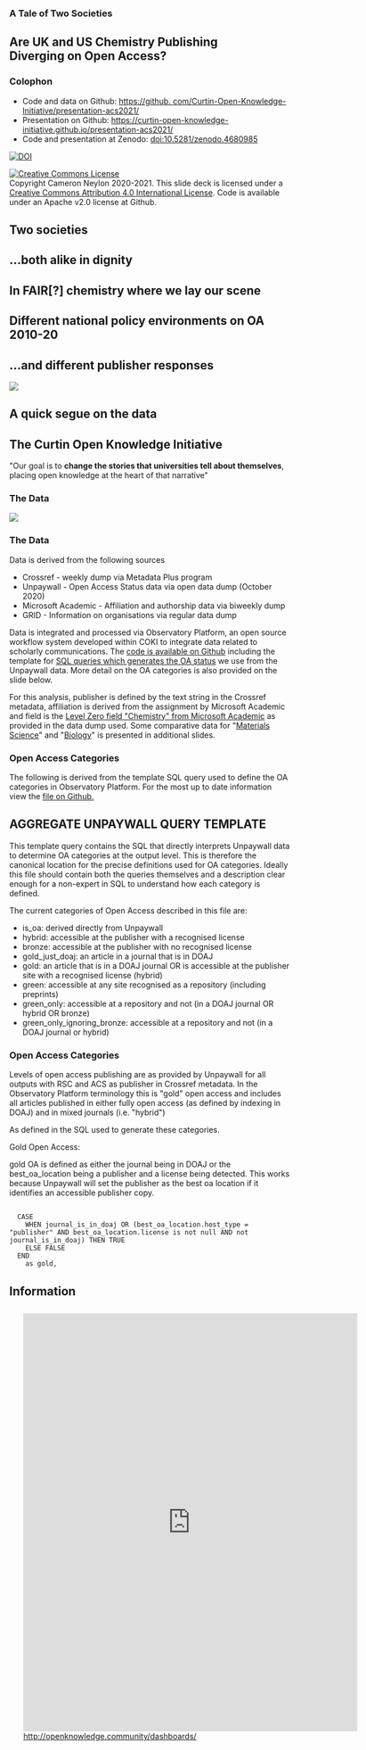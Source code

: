 <!doctype html>
<html lang="en">
<head>
    <meta charset="utf-8">
    <title>A Tale of Two Societies</title>
    <link rel="stylesheet" href="dist/reveal.css">
    <link rel="stylesheet" href="dist/theme/coki.css">
</head>
<body>

<div class="reveal">
    <div class="slides">
        <section>
            <section class="titleslide" data-background="static_assets/background-title.png">
                <div vertical-align="middle">
                    <h1>A Tale of Two Societies</h1>
                    <h2>Are UK and US Chemistry Publishing <br>Diverging on Open Access?</h2>
                </div>
            </section>
            <section class="twocolumn" data-background="static_assets/background-general.png">
                <div class="leftside">
                    <h1>Colophon</h1>
                </div>
                <div class="rightside">
                    <ul>
                        <li>Code and data on Github: <a href="https://github.
com/Curtin-Open-Knowledge-Initiative/presentation-acs2021/">https://github.
com/Curtin-Open-Knowledge-Initiative/presentation-acs2021/</a></li>
                        <li>Presentation on Github: <a href="https://curtin-open-knowledge-initiative.github.
io/presentation-acs2021/">https://curtin-open-knowledge-initiative.github.io/presentation-acs2021/</a></li>
                        <li>Code and presentation at Zenodo: <a href="https://doi.org/10.5281/zenodo.4680985">doi:10.5281/zenodo.4680985</a></li>
                    </ul>
                    <p><a href="https://doi.org/10.5281/zenodo.4680986"><img src="https://zenodo.org/badge/DOI/10.5281/zenodo.4680986.svg" alt="DOI"></a></p>
                    <p>
                    <a rel="license" href="http://creativecommons.org/licenses/by/4.0/">
                        <img alt="Creative Commons License" style="border-width:0" src="https://i.creativecommons.org/l/by/4.0/88x31.png" /></a>
                        <br />
                        Copyright Cameron Neylon 2020-2021. This slide deck is licensed under a 
                    <a rel="license" href="http://creativecommons.org/licenses/by/4.0/">Creative Commons Attribution 4.0 International License</a>.
                    Code is available under an Apache v2.0 license at Github. 
                    </p>
                </div>
            </section>
        </section>
        <section class="sectiondivider" data-background="static_assets/background-section.png">
            <h1>Two societies</h1>
            <h2>...both alike in dignity</h2>
        </section>
        <section class="bigblacktext" data-background="static_assets/background-general.png">
            <h1>In FAIR[?] chemistry where we lay our scene</h1>
        </section>
        <section class="bigblacktext" data-background="static_assets/background-general.png">
            <h1>Different national policy environments on OA 2010-20</h1>
        </section>
        <section class="bigblacktext" data-background="static_assets/background-general.png">
            <h1>...and different publisher responses</h1>
        </section>
        <section class="bigblacktext" data-background="static_assets/background-general.png">
            <img src="static_assets/timeline.png">
        </section>
        <section class="sectiondivider" data-background="static_assets/background-section.png">
            <h1>A quick segue on the data</h1>
            <h2>The Curtin Open Knowledge Initiative</h2>
        </section>
        <section class="pullquoteorange" data-background="static_assets/background-title.png">
            <p>
                "Our goal is to <strong>change the stories that universities tell about themselves</strong>,
                placing open knowledge at the heart of that narrative"
            </p>
        </section>
        <section>
            <section class="twocolumn" data-background="static_assets/background-general.png">
                <div class="leftside">
                    <h1>The Data</h1>
                </div>
                <div class="rightside">
                    <img src="static_assets/data.png">
                </div>
            </section>
            <section class="twocolumn" data-background="static_assets/background-general.png">
                <div class="leftside">
                    <h1>The Data</h1>
                </div>
                <div class="rightside">
                    <p>Data is derived from the following sources</p>
                    <ul>
                        <li>Crossref - weekly dump via Metadata Plus program</li>
                        <li>Unpaywall - Open Access Status data via open data dump (October 2020)</li>
                        <li>Microsoft Academic - Affiliation and authorship data via biweekly dump</li>
                        <li>GRID - Information on organisations via regular data dump</li>
                    </ul>
                    <p>Data is integrated and processed via Observatory Platform, an open source workflow system
                    developed within COKI to integrate data related to scholarly communications. The
                        <a href="https://github.com/The-Academic-Observatory/observatory-platform">code is
                    available on Github</a> including the template for
                        <a href="https://github.com/The-Academic-Observatory/observatory-platform/blob/develop/observatory-dags/observatory/dags/database/sql/aggregate_unpaywall.sql.jinja2">
                            SQL queries which generates the OA
                            status</a> we use from the Unpaywall data. More detail on the OA categories is also
                    provided on the slide below.</p>
                    <p>For this analysis, publisher is defined by the text string in the Crossref metadata,
                    affiliation is derived from the assignment by Microsoft Academic and field is the
                        <a href="https://academic.microsoft.com/topics/185592680">Level Zero
                            field "Chemistry" from Microsoft Academic</a> as provided in the data dump used. Some
                    comparative data for "<a href="https://academic.microsoft.com/topics/192562407">Materials
                            Science</a>" and "<a href="https://academic.microsoft.com/topics/86803240">Biology</a>"
                        is presented in additional slides.</p>
                </div>
            </section>
            <section class="twocolumn" data-background="static_assets/background-general.png">
                <div class="leftside">
                    <h1>Open Access Categories</h1>
                </div>
                <div class="rightside">
                    <p>The following is derived from the template SQL query used to define the OA categories in
                    Observatory Platform. For the most up to date information view the
                        <a href="https://github.com/The-Academic-Observatory/observatory-platform/blob/develop/observatory-dags/observatory/dags/database/sql/aggregate_unpaywall.sql.jinja2">
                            file on Github.</a></p>
                    <h2>AGGREGATE UNPAYWALL QUERY TEMPLATE</h2>
                    <p>This template query contains the SQL that directly interprets Unpaywall
                    data to determine OA categories at the output level. This is therefore
                    the canonical location for the precise definitions used for OA categories.
                    Ideally this file should contain both the queries themselves and
                    a description clear enough for a non-expert in SQL to understand how each
                    category is defined.</p>
                    <p>The current categories of Open Access described in this file are:</p>
                    <ul>
                        <li>is_oa: derived directly from Unpaywall</li>
                        <li>hybrid: accessible at the publisher with a recognised license</li>
                        <li>bronze: accessible at the publisher with no recognised license</li>
                        <li>gold_just_doaj: an article in a journal that is in DOAJ</li>
                        <li>gold: an article that is in a DOAJ journal OR is accessible at the publisher site with a 
                        recognised license (hybrid)</li>
                        <li>green: accessible at any site recognised as a repository (including preprints)</li>
                        <li>green_only: accessible at a repository and not (in a DOAJ journal OR hybrid OR bronze)</li>
                        <li>green_only_ignoring_bronze: accessible at a repository and not (in a DOAJ journal or 
                        hybrid)</li>
                    </ul>
                </div>
            </section>
            <section class="twocolumn" data-background="static_assets/background-general.png">
                <div class="leftside">
                    <h1>Open Access Categories</h1>
                </div>
                <div class="rightside">
                    <p>Levels of open access publishing are as provided by Unpaywall for all outputs with RSC and 
ACS as publisher in Crossref metadata. In the Observatory Platform terminology this is "gold" open access and includes
all articles published in either fully open access (as defined by indexing in DOAJ) and in mixed journals (i.e. 
"hybrid")</p>
                    <p>As defined in the SQL used to generate these categories.</p> 
                    <p>Gold Open Access:</p>
                    <p>gold OA is defined as either the journal being in DOAJ or the best_oa_location being a 
publisher and a license being detected. This works because Unpaywall will set the publisher as the best oa location if
it identifies an accessible publisher copy.</p>
                    <pre><code>
  CASE
    WHEN journal_is_in_doaj OR (best_oa_location.host_type = "publisher" AND best_oa_location.license is not null AND not journal_is_in_doaj) THEN TRUE
    ELSE FALSE
  END
    as gold,</code></pre>
                </div>
            </section>
        </section>
        <section class="twocolumn" data-background="static_assets/background-general.png">
            <div class="leftside">
                <h1>Information</h1>
            </div>
            <div class="rightside">
                <div style="padding-top:2%;padding-left:5%;height:90%">
                    <iframe width="600" height="750" src="https://datastudio.google.
com/embed/reporting/0b057fb6-5e07-4643-92b5-6a25138fce6d/page/Bq6OB" frameborder="0" style="border:0" allowfullscreen></iframe>
                    <a href="http://openknowledge.community/dashboards/">http://openknowledge.community/dashboards/</a>
                </div>
            </div>
        </section>
        <section class="sectiondivider" data-background="static_assets/background-section.png">
            <h1>What about publishers?</h1>
            <h2>What can we tell about policy<br> and culture change?</h2>
        </section>
        <section class="twocolumn" data-background="static_assets/background-general.png">
                <div class="leftside">
                    <h1>Publisher choice in UK</h1>
                </div>
                <div class="rightside">
                    <iframe data-src="precipy/gbr_overtime.html"></iframe>
                </div>
        </section>
        <section class="twocolumn" 
                 data-background="static_assets/background-general.png"
                 data-transition="fade-in slide-out">
            <div class="leftside">
                <h1>Publisher choice in UK</h1>
            </div>
            <div class="rightside">
                <iframe data-src="precipy/gbr_overtime_arrows.html"></iframe>
            </div>
        </section>
        <section class="twocolumn" data-background="static_assets/background-general.png">
            <div class="leftside">
                <h1>Publisher choice by country</h1>
            </div>
            <div class="rightside">
                <iframe data-src="precipy/gbrusa_overtime.html"></iframe>
            </div>
        </section>
        <section class="twocolumn" data-background="static_assets/background-general.png">
                <div class="leftside">
                    <h1>Different patterns with OA publishing levels?</h1>
                </div>
                <div class="rightside">
                    <iframe data-src="precipy/gbrusa_pc_gold_overtime.html"></iframe>
                </div>
        </section>
        <section class="twocolumn" data-background="static_assets/background-general.png">
            <div class="leftside">
                <h1>Publisher percent of Chemistry by institution</h1>
            </div>
            <div class="rightside">
                <iframe data-src="precipy/institutions_scatter_pc_chemistry.html"></iframe>
            </div>
        </section>
        <section class="twocolumn" data-background="static_assets/background-general.png">
            <div class="leftside">
                <h1>Publisher percent of OA publishing in chemistry by institution</h1>
            </div>
            <div class="rightside">
                <iframe data-src="precipy/institutions_scatter_pc_gold_chemistry.html"></iframe>
            </div>
        </section>
        <section class="twocolumn" data-background="static_assets/background-general.png">
            <div class="leftside">
                <h1>Parallel effects at the country level</h1>
            </div>
            <div class="rightside">
                <iframe data-src="precipy/countries_overtime.html"></iframe>
            </div>
        </section>
        <section class="sectiondivider" data-background="static_assets/background-section.png">
            <h1>Conclusions</h1>
        </section>
        <section class="twocolumn" data-background="static_assets/background-general.png">
            <div class="leftside">
                <h1>Conclusions</h1>
            </div>
            <div class="rightside">
                <ul>
                    <li>
                        <p>There are significant shifts in national patterns that can be associated with changes 
                        in funder policy and with the offerings of RSC and ACS</p>
                    </li>
                    <li>
                        <p>RSC took a significant lead in early open access provision for chemistry, particularly 
                        in the UK but has fallen back</p>
                    </li>
                    <li>
                        <p>National averages don’t tell the full picture. Specific institutions show very different 
                        and quite specific patterns. There are differential policy effects</p>
                    </li>
                    <li>
                        <p>Recent changes are strongly driven by read and publish agreements with substantial
                        shifts in publisher choice corresponding to introduction of deals.</p>
                    </li>
                    <li>
                        <p>There is evidence of concentration of publishing in chemistry with two large 
                        publishers taking up an increasing percentage. Should we be concerned about diversity?</p>
                    </li>
                </ul>
            </div>
        </section>
        <section class="bigblacktext" data-background="static_assets/background-general.png">
            <h1>Chemistry has been following, not leading...</h1>
        </section>
        <section class="twocolumn" data-background="static_assets/background-general.png">
            <div class="leftside">
                <h1>Conclusions</h1>
            </div>
            <div class="rightside">
                <iframe data-src="precipy/institutions_chemistry_lag.html"></iframe>
            </div>
        </section>
        <section class="bigblacktext" data-background="static_assets/background-general.png">
            <h1>...but maybe that is starting to change</h1>
        </section>
        <section class="twocolumn" data-background="static_assets/background-general.png">
            <div class="leftside">
                <h1>COKI Team</h1>
            </div>
            <div class="rightside">
                <div style="width:45%;float:left">
                    <p><strong>Centre for Culture and Technology</strong></p>
                    <ul>
                        <li>Cameron Neylon</li>
                        <li>Lucy Montgomery</li>
                        <li>Katie Wilson</li>
                        <li>Chun-Kai (Karl) Huang</li>
                        <li>Chloe-Brookes Kenworthy</li>
                        <li>Tim Winkler</li>
                    </ul>
                    <p><strong>Funding from</strong></p>
                    <ul>
                        <li>Research Office at Curtin</li>
                        <li>Faculty of Humanities</li>
                        <li>School of Media, Creative Arts and Social Enquiry</li>
                        <li>Andrew W. Mellon Foundation</li>
                        <li>Arcadia</li>
                    </ul>
                </div>
                <div style="width:45%;float:right">
                    <p><strong>Curtin Institute for Computation</strong></p>
                    <ul>
                        <li>Richard Hosking</li>
                        <li>Rebecca Handcock</li>
                        <li>Aniek Roelofs</li>
                        <li>Jamie Diprose</li>
                        <li>Tuan Chien</li>
                    </ul>
                    <p><strong>Educopia Foundation</strong></p>
                    <ul>
                        <li>Katherine Skinner</li>
                        <li>Rebecca Meyerson</li>
                    </ul>
                </div>
            </div>
        </section>
        <section class="sectiondivider" data-background="static_assets/background-section.png">
            <h1> </h1>
            <h2>@COKIProject - @cameronneylon</h2>
            <h2>http://openknowledge.community
                <ul>
                    <li>Subscribe to the COKI Newsletter</li>
                    <li>View the public dashboards</li>
                </ul>
            </h2>
        </section>
        <section class="sectiondivider" data-background="static_assets/background-section.png">
            <h1>Notes and further information</h1>
        </section>
        <section class="twocolumn" data-background="static_assets/background-general.png">
            <div class="leftside">
                <h1>Notes</h1>
            </div>
            <div class="rightside">
                <p>Publisher percentage of chemistry is calculated based on the total count of publications
                assigned in Microsoft Academic to the Level 0 field of "chemistry" as the denominator with the
                total count of publications in Crossref where the publisher name field corresponds to the most
                common variant of the publisher name (<em>Royal Society of Chemistry (RSC)</em> and 
                <em>American Chemical Society (ACS)</em> respectively).</p>
                <p>Strictly these are not percentages and could in theory go to greater than 100%. They are
                also sensitive in magnitude to changes in the Microsoft field assignment. However it is a like
                for like comparison across the two publishers.</p>
                <p>An analysis by journal would also be interesting but currently the metadata for journal
                identification is less reliable with journal names and choice of ISSN provided in Crossref
                metadata changing from year to year for both publishers. Future analysis deploying ISSN-L
                could address this.</p>
            </div>
        </section>
        <section class="twocolumn" data-background="static_assets/background-general.png">
            <div class="leftside">
                <h1>Publisher Count by year</h1>
            </div>
            <div class="rightside">
                <iframe data-src="precipy/countries_count_overtime.html"></iframe>
            </div>
        </section>
        <section class="twocolumn" data-background="static_assets/background-general.png">
            <div class="leftside">
                <h1>Publisher % Green by year</h1>
            </div>
            <div class="rightside">
                <iframe data-src="precipy/countries_pc_green_overtime.html"></iframe>
            </div>
        </section>
        <section class="twocolumn" data-background="static_assets/background-general.png">
            <div class="leftside">
                <h1>Chemistry Count by year</h1>
            </div>
            <div class="rightside">
                <iframe data-src="precipy/countries_count_chem_overtime.html"></iframe>
            </div>
        </section>
        <section class="twocolumn" data-background="static_assets/background-general.png">
            <div class="leftside">
                <h1>Publishers % of Materials Field</h1>
            </div>
            <div class="rightside">
                <iframe data-src="precipy/countries_materials_overtime.html"></iframe>
            </div>
        </section>
        <section class="twocolumn" data-background="static_assets/background-general.png">
            <div class="leftside">
                <h1>Publishers % of Biology Field</h1>
            </div>
            <div class="rightside">
                <iframe data-src="precipy/countries_biology_overtime.html"></iframe>
            </div>
        </section>
        <section class="twocolumn" data-background="static_assets/background-general.png">
            <div class="leftside">
                <h1>Publisher percent of Materials Science by institution</h1>
            </div>
            <div class="rightside">
                <iframe data-src="precipy/institutions_scatter_pc_materials.html"></iframe>
            </div>
        </section>
        <section class="twocolumn" data-background="static_assets/background-general.png">
            <div class="leftside">
                <h1>Publisher percent of Biology by institution</h1>
            </div>
            <div class="rightside">
                <iframe data-src="precipy/institutions_scatter_pc_biology.html"></iframe>
            </div>
        </section>
    </div>
</div>

<script src="dist/reveal.js"></script>
<script type="text/javascript">
		Reveal.initialize({center: false});
</script>
</body>
</html>